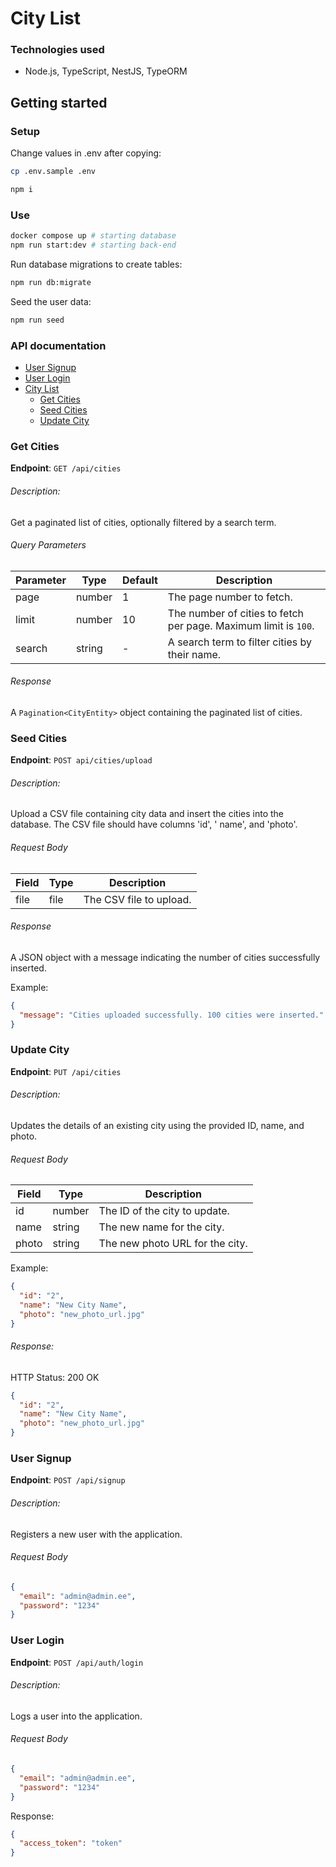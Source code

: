 # City List

### Technologies used

- Node.js, TypeScript, NestJS, TypeORM

## Getting started

### Setup

Change values in .env after copying:
```bash
cp .env.sample .env
```

```bash
npm i
```

### Use

```bash
docker compose up # starting database
npm run start:dev # starting back-end
```
Run database migrations to create tables:
```bash
npm run db:migrate
```
Seed the user data:
```bash
npm run seed
```

### API documentation

- [User Signup](#user-signup)
- [User Login](#user-login)
- [City List](#city-list)
    - [Get Cities](#get-cities)
    - [Seed Cities](#seed-cities)
    - [Update City](#update-city)

### Get Cities

**Endpoint**: `GET /api/cities`

###### Description:

Get a paginated list of cities, optionally filtered by a search term.

###### Query Parameters

| Parameter | Type   | Default | Description                                                     |
|-----------|--------|---------|-----------------------------------------------------------------|
| page      | number | 1       | The page number to fetch.                                       |
| limit     | number | 10      | The number of cities to fetch per page. Maximum limit is `100`. |
| search    | string | -       | A search term to filter cities by their name.                   |

###### Response

A `Pagination<CityEntity>` object containing the paginated list of cities.

### Seed Cities

**Endpoint**: `POST api/cities/upload`

###### Description:

Upload a CSV file containing city data and insert the cities into the database. The CSV file should
have columns 'id', '
name', and 'photo'.

###### Request Body

| Field | Type | Description             |
|-------|------|-------------------------|
| file  | file | The CSV file to upload. |

###### Response

A JSON object with a message indicating the number of cities successfully inserted.

Example:

```json
{
  "message": "Cities uploaded successfully. 100 cities were inserted."
}
```

### Update City

**Endpoint**: `PUT /api/cities`

###### Description:

Updates the details of an existing city using the provided ID, name, and photo.

###### Request Body

| Field | Type   | Description                     |
|-------|--------|---------------------------------|
| id    | number | The ID of the city to update.   |
| name  | string | The new name for the city.      |
| photo | string | The new photo URL for the city. |

Example:

```json
{
  "id": "2",
  "name": "New City Name",
  "photo": "new_photo_url.jpg"
}
```

###### Response:

HTTP Status: 200 OK

```json
{
  "id": "2",
  "name": "New City Name",
  "photo": "new_photo_url.jpg"
}
```

### User Signup

**Endpoint**: `POST /api/signup`

###### Description:

Registers a new user with the application.

###### Request Body

```json
{
  "email": "admin@admin.ee",
  "password": "1234"
}
```

### User Login

**Endpoint**: `POST /api/auth/login`

###### Description:

Logs a user into the application.

###### Request Body

```json
{
  "email": "admin@admin.ee",
  "password": "1234"
}
```

Response:

```json
{
  "access_token": "token"
}
```
